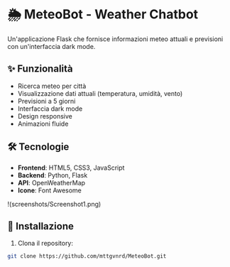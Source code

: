# 🌦️ MeteoBot - Weather Chatbot

Un'applicazione Flask che fornisce informazioni meteo attuali e previsioni con un'interfaccia dark mode.


## ✨ Funzionalità
- Ricerca meteo per città
- Visualizzazione dati attuali (temperatura, umidità, vento)
- Previsioni a 5 giorni
- Interfaccia dark mode
- Design responsive
- Animazioni fluide

## 🛠️ Tecnologie
- **Frontend**: HTML5, CSS3, JavaScript
- **Backend**: Python, Flask
- **API**: OpenWeatherMap
- **Icone**: Font Awesome

!(screenshots/Screenshot1.png)


## 🚀 Installazione
1. Clona il repository:
```bash
git clone https://github.com/mttgvnrd/MeteoBot.git

